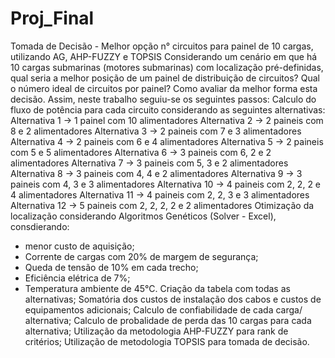 # Proj_Final
Tomada de Decisão - Melhor opção n° circuitos para painel de 10 cargas, utilizando AG, AHP-FUZZY e TOPSIS
Considerando um cenário em que há 10 cargas submarinas (motores submarinas) com localização pré-definidas, qual seria a melhor posição de um painel de distribuição de circuitos? Qual o número ideal de circuitos por painel? Como avaliar da melhor forma esta decisão.
Assim, neste trabalho seguiu-se os seguintes passos:
Calculo do fluxo de potência para cada circuito considerando as seguintes alternativas:
Alternativa 1  -> 1 painel com 10 alimentadores
Alternativa 2  -> 2 paineis com 8 e 2 alimentadores
Alternativa 3  -> 2 paineis com 7 e 3 alimentadores
Alternativa 4  -> 2 paineis com 6 e 4 alimentadores
Alternativa 5  -> 2 paineis com 5 e 5 alimentadores
Alternativa 6  -> 3 paineis com 6, 2 e 2 alimentadores
Alternativa 7  -> 3 paineis com 5, 3 e 2 alimentadores
Alternativa 8  -> 3 paineis com 4, 4 e 2 alimentadores
Alternativa 9  -> 3 paineis com 4, 3 e 3 alimentadores
Alternativa 10 -> 4 paineis com 2, 2, 2 e 4 alimentadores
Alternativa 11 -> 4 paineis com 2, 2, 3 e 3 alimentadores
Alternativa 12 -> 5 paineis com 2, 2, 2, 2 e 2 alimentadores
Otimização da localização considerando Algoritmos Genéticos (Solver - Excel), consdierando:
- menor custo de aquisição;
- Corrente de cargas com 20% de margem de segurança;
- Queda de tensão de 10% em cada trecho;
- Eficiência elétrica de 7%;
- Temperatura ambiente de 45°C.
Criação da tabela com todas as alternativas;
Somatória dos custos de instalação dos cabos e custos de equipamentos adicionais;
Calculo de confiabilidade de cada carga/ alternativa;
Calculo de probalidade de perda das 10 cargas para cada alternativa;
Utilização da metodologia AHP-FUZZY para rank de critérios;
Utilização de metodologia TOPSIS para tomada de decisão.
